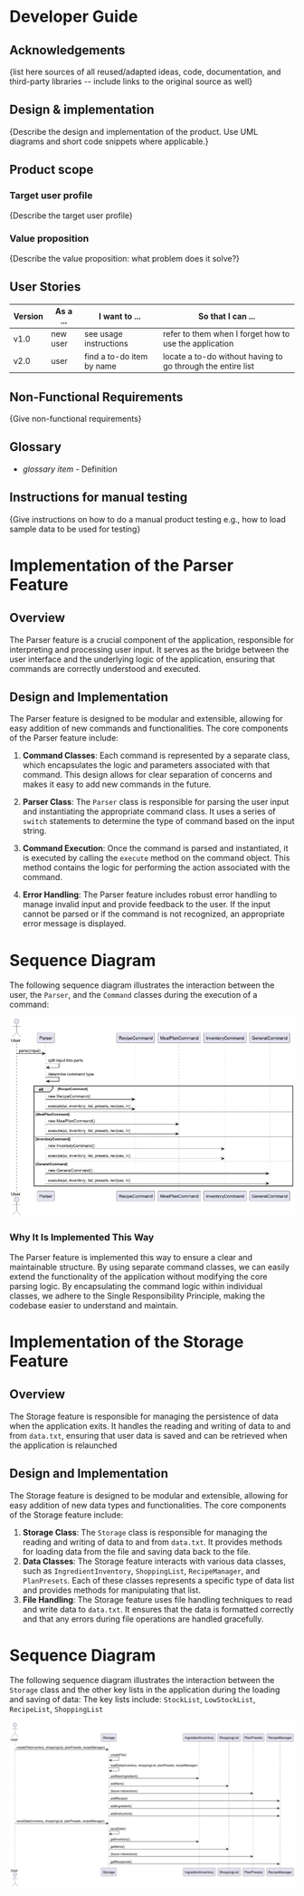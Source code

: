 # Developer Guide

## Acknowledgements

{list here sources of all reused/adapted ideas, code, documentation, and third-party libraries -- include links to the original source as well}

## Design & implementation

{Describe the design and implementation of the product. Use UML diagrams and short code snippets where applicable.}


## Product scope
### Target user profile

{Describe the target user profile}

### Value proposition

{Describe the value proposition: what problem does it solve?}

## User Stories

|Version| As a ... | I want to ... | So that I can ...|
|--------|----------|---------------|------------------|
|v1.0|new user|see usage instructions|refer to them when I forget how to use the application|
|v2.0|user|find a to-do item by name|locate a to-do without having to go through the entire list|

## Non-Functional Requirements

{Give non-functional requirements}

## Glossary

* *glossary item* - Definition

## Instructions for manual testing

{Give instructions on how to do a manual product testing e.g., how to load sample data to be used for testing}




# Implementation of the Parser Feature

## Overview
The Parser feature is a crucial component of the application, responsible for interpreting and processing user input.
It serves as the bridge between the user interface and the underlying logic of the application, ensuring that commands are correctly understood and executed.

## Design and Implementation
The Parser feature is designed to be modular and extensible, allowing for easy addition of new commands and functionalities. The core components of the Parser feature include:
1. **Command Classes**: Each command is represented by a separate class, which encapsulates the logic and parameters associated with that command. This design allows for clear separation of concerns and makes it easy to add new commands in the future.

2. **Parser Class**: The `Parser` class is responsible for parsing the user input and instantiating the appropriate command class. It uses a series of `switch` statements to determine the type of command based on the input string.

3. **Command Execution**: Once the command is parsed and instantiated, it is executed by calling the `execute` method on the command object. This method contains the logic for performing the action associated with the command.

4. **Error Handling**: The Parser feature includes robust error handling to manage invalid input and provide feedback to the user. If the input cannot be parsed or if the command is not recognized, an appropriate error message is displayed.

# Sequence Diagram

The following sequence diagram illustrates the interaction between the user, the `Parser`, and the `Command` classes during the execution of a command:

![img_3.png](img_3.png)

### Why It Is Implemented This Way
The Parser feature is implemented this way to ensure a clear and maintainable structure. By using separate command classes, we can easily extend the functionality of the application without modifying the core parsing logic.
By encapsulating the command logic within individual classes, we adhere to the Single Responsibility Principle, making the codebase easier to understand and maintain.

# Implementation of the Storage Feature

## Overview

The Storage feature is responsible for managing the persistence of data when the application exits. It handles the reading
and writing of data to and from `data.txt`, ensuring that user data is saved and can be retrieved when the application is relaunched

## Design and Implementation

The Storage feature is designed to be modular and extensible, allowing for easy addition of new data types and functionalities. The core components of the Storage feature include:
1. **Storage Class**: The `Storage` class is responsible for managing the reading and writing of data to and from `data.txt`. It provides methods for loading data from the file and saving data back to the file.
2. **Data Classes**: The Storage feature interacts with various data classes, such as `IngredientInventory`, `ShoppingList`, `RecipeManager`, and `PlanPresets`. Each of these classes represents a specific type of data list and provides methods for manipulating that list.
3. **File Handling**: The Storage feature uses file handling techniques to read and write data to `data.txt`. It ensures that the data is formatted correctly and that any errors during file operations are handled gracefully.

# Sequence Diagram

The following sequence diagram illustrates the interaction between the `Storage` class and the other key lists in the application during the loading and saving of data:
The key lists include: `StockList`, `LowStockList`, `RecipeList`, `ShoppingList`

![img_2.png](img_2.png)

